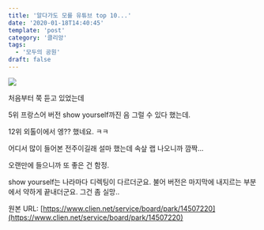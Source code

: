 ```yaml
---
title: '알다가도 모를 유튜브 top 10...'
date: '2020-01-18T14:40:45'
template: 'post'
category: '클리앙'
tags: 
  - '모두의 공원'
draft: false
---
```


![](https://i.imgur.com/IUmK0jN.jpg)

처음부터 쭉 듣고 있었는데

5위 프랑스어 버전 show yourself까진 음 그럴 수 있다 했는데.

12위 외톨이에서 엥?? 했네요. ㅋㅋ

어디서 많이 들어본 전주이길래 설마 했는데 속샆 랩 나오니까 깜짝...

오랜만에 들으니까 또 좋은 건 함정.

show yourself는 나라마다 디렉팅이 다르더군요. 불어 버전은 마지막에 내지르는 부분에서 약하게 끝내더군요. 그건 좀 실망..

원본 URL: [https://www.clien.net/service/board/park/14507220](https://www.clien.net/service/board/park/14507220)